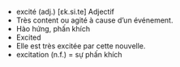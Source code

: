 - excité (adj.)	[ɛk.si.te]	Adjectif
- Très content ou agité à cause d’un événement.
- Hào hứng, phấn khích
- Excited
- Elle est très excitée par cette nouvelle.
- excitation (n.f.) = sự phấn khích